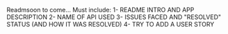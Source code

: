 Readmsoon to come... Must include:
1- README INTRO AND APP DESCRIPTION
2- NAME OF API USED
3- ISSUES FACED AND "RESOLVED" STATUS (AND HOW IT WAS RESOLVED)
4- TRY TO ADD A USER STORY
